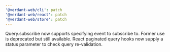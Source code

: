 ```yaml
---
'@verdant-web/cli': patch
'@verdant-web/react': patch
'@verdant-web/store': patch
---
```


Query.subscribe now supports specifying event to subscribe to. Former use is deprecated but still available. React paginated query hooks now supply a status parameter to check query re-validation.
